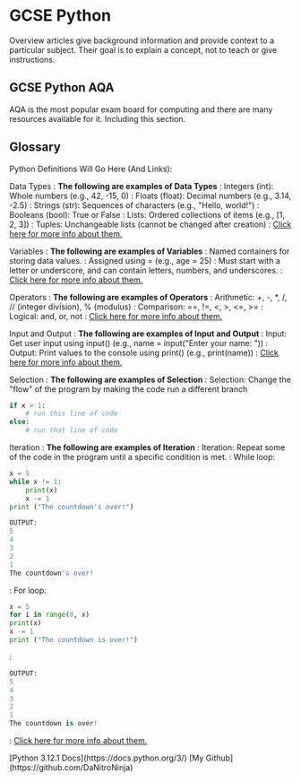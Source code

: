 # GCSE Python

Overview articles give background information and provide context to a particular subject.
Their goal is to explain a concept, not to teach or give instructions.

## GCSE Python AQA

AQA is the most popular exam board for computing and there are many resources available for it. Including this section.

## Glossary

Python Definitions Will Go Here (And Links):

Data Types
: **The following are examples of Data Types**
: Integers (int): Whole numbers (e.g., 42, -15, 0)
: Floats (float): Decimal numbers (e.g., 3.14, -2.5)
: Strings (str): Sequences of characters (e.g., "Hello, world!")
: Booleans (bool): True or False
: Lists: Ordered collections of items (e.g., [1, 2, 3])
: Tuples: Unchangeable lists (cannot be changed after creation)
: [Click here for more info about them.](GCSE-Python-Data-Types.md)

Variables
: **The following are examples of Variables**
: Named containers for storing data values.
: Assigned using = (e.g., age = 25)
: Must start with a letter or underscore, and can contain letters, numbers, and underscores.
: [Click here for more info about them.](GCSE-Python-Variables.md)

Operators
: **The following are examples of Operators**
: Arithmetic: +, -, *, /, // (integer division), % (modulus)
: Comparison: ==, !=, <, >, <=, >=
: Logical: and, or, not
: [Click here for more info about them.](GCSE-Python-Operators.md)

Input and Output
: **The following are examples of Input and Output**
: Input: Get user input using input() (e.g., name = input("Enter your name: "))
: Output: Print values to the console using print() (e.g., print(name))
: [Click here for more info about them.](GCSE-Python-Input-And-Output.md)

Selection
: **The following are examples of Selection**
: Selection: Change the "flow" of the program by making the code run a different branch 
``` Python
if x > 1:
    # run this line of code
else:
    # run that line of code
```

Iteration
: **The following are examples of Iteration**
: Iteration: Repeat some of the code in the program until a specific condition is met.
: While loop:
``` Python
x = 5
while x != 1:
    print(x)
    x -= 1
print ("The countdown's over!")
```
``` Python
OUTPUT: 
5
4
3
2
1
The countdown's over!
```
: For loop:
``` Python
x = 5
for i in range(0, x)
print(x)
x -= 1
print ("The countdown is over!")
```
:
``` Python
OUTPUT:
5
4
3
2
1
The countdown is over!
```
: [Click here for more info about them.](GCSE-Python-Input-And-Output.md)

<seealso>
[Python 3.12.1 Docs](https://docs.python.org/3/)
[My Github](https://github.com/DaNitroNinja)
</seealso>